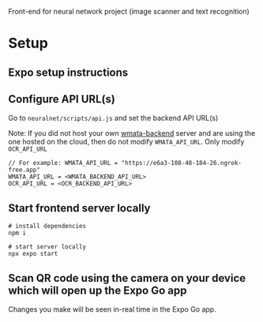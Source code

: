 Front-end for neural network project (image scanner and text recognition)

# Setup

## Expo setup instructions

## Configure API URL(s)
Go to `neuralnet/scripts/api.js` and set the backend API URL(s)

Note: If you did not host your own [wmata-backend](https://github.com/axwhyzee/cs4366-backend/blob/main/README.md) server and are using the one hosted on the cloud, then do not modify `WMATA_API_URL`. Only modify `OCR_API_URL`
```
// For example: WMATA_API_URL = "https://e6a3-108-48-184-26.ngrok-free.app"
WMATA_API_URL = <WMATA_BACKEND_API_URL>
OCR_API_URL = <OCR_BACKEND_API_URL>
```

## Start frontend server locally
```
# install dependencies
npm i

# start server locally
npx expo start
```
## Scan QR code using the camera on your device which will open up the Expo Go app
Changes you make will be seen in-real time in the Expo Go app.
